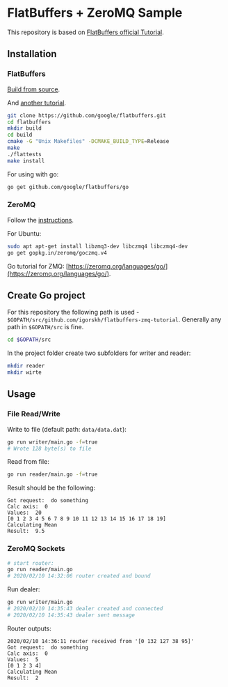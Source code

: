 # FlatBuffers + ZeroMQ Sample

This repository is based on [FlatBuffers official Tutorial](https://google.github.io/flatbuffers/flatbuffers_guide_tutorial.html).

## Installation
### FlatBuffers
[Build from source](https://google.github.io/flatbuffers/flatbuffers_guide_building.html).

And [another tutorial](https://rwinslow.com/posts/how-to-install-flatbuffers/).
```bash
git clone https://github.com/google/flatbuffers.git
cd flatbuffers
mkdir build
cd build
cmake -G "Unix Makefiles" -DCMAKE_BUILD_TYPE=Release
make
./flattests
make install
```

For using with go:
```bash
go get github.com/google/flatbuffers/go
```

### ZeroMQ
Follow the [instructions](https://zeromq.org/download/#linux).

For Ubuntu:
```bash
sudo apt apt-get install libzmq3-dev libczmq4 libczmq4-dev
go get gopkg.in/zeromq/goczmq.v4
```

Go tutorial for ZMQ: [https://zeromq.org/languages/go/](https://zeromq.org/languages/go/).

## Create Go project
For this repository the following path is used - `$GOPATH/src/github.com/igorskh/flatbuffers-zmq-tutorial`. Generally any path in `$GOPATH/src` is fine.
```bash
cd $GOPATH/src
```

In the project folder create two subfolders for writer and reader:
```bash
mkdir reader
mkdir wirte
```

## Usage 
### File Read/Write
Write to file (default path: `data/data.dat`):
```bash
go run writer/main.go -f=true
# Wrote 128 byte(s) to file
```

Read from file:
```bash
go run reader/main.go -f=true
```
Result should be the following:
```text
Got request:  do something
Calc axis:  0
Values:  20
[0 1 2 3 4 5 6 7 8 9 10 11 12 13 14 15 16 17 18 19]
Calculating Mean
Result:  9.5
```

### ZeroMQ Sockets
```bash
# start router:
go run reader/main.go
# 2020/02/10 14:32:06 router created and bound
```

Run dealer:
```bash
go run writer/main.go
# 2020/02/10 14:35:43 dealer created and connected
# 2020/02/10 14:35:43 dealer sent message
```

Router outputs:
```text
2020/02/10 14:36:11 router received from '[0 132 127 38 95]' 
Got request:  do something
Calc axis:  0
Values:  5
[0 1 2 3 4]
Calculating Mean
Result:  2
```